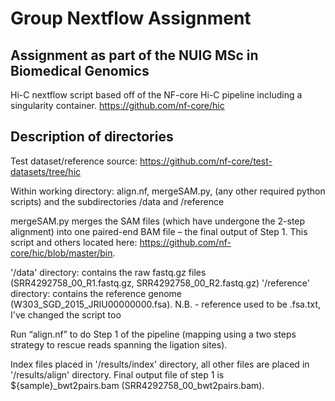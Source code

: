 # Group Nextflow Assignment

## Assignment as part of the NUIG MSc in Biomedical Genomics
Hi-C nextflow script based off of the NF-core Hi-C pipeline including a singularity container.
https://github.com/nf-core/hic

## Description of directories
Test dataset/reference source: https://github.com/nf-core/test-datasets/tree/hic

Within working directory: align.nf, mergeSAM.py, (any other required python scripts) and the subdirectories /data and /reference

mergeSAM.py merges the SAM files (which have undergone the 2-step alignment) into one paired-end BAM file – the final output of Step 1. 
This script and others located here: https://github.com/nf-core/hic/blob/master/bin.

'/data' directory: contains the raw fastq.gz files (SRR4292758_00_R1.fastq.gz, SRR4292758_00_R2.fastq.gz)
'/reference' directory: contains the reference genome (W303_SGD_2015_JRIU00000000.fsa). N.B. - reference used to be .fsa.txt, I've changed the script too

Run “align.nf” to do Step 1 of the pipeline (mapping using a two steps strategy to rescue reads spanning the ligation sites). 

Index files placed in '/results/index' directory, all other files are placed in '/results/align' directory. 
Final output file of step 1 is ${sample}_bwt2pairs.bam (SRR4292758_00_bwt2pairs.bam).
